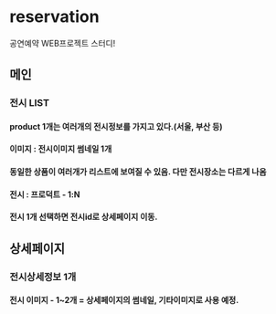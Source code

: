# reservation
공연예약 WEB프로젝트 스터디!


## 메인
  ### 전시 LIST
   #### product 1개는 여러개의 전시정보를 가지고 있다.(서울, 부산 등)
   #### 이미지 : 전시이미지 썸네일 1개
   #### 동일한 상품이 여러개가 리스트에 보여질 수 있음. 다만 전시장소는 다르게 나옴
   #### 전시 : 프로덕트 - 1:N
   #### 전시 1개 선택하면 전시id로 상세페이지 이동.

## 상세페이지
 ### 전시상세정보 1개
  #### 전시 이미지 - 1~2개 = 상세페이지의 썸네일, 기타이미지로 사용 예정.
